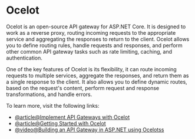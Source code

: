 # Ocelot

Ocelot is an open-source API gateway for ASP.NET Core. It is designed to work as a reverse proxy, routing incoming requests to the appropriate service and aggregating the responses to return to the client. Ocelot allows you to define routing rules, handle requests and responses, and perform other common API gateway tasks such as rate limiting, caching, and authentication.

One of the key features of Ocelot is its flexibility, it can route incoming requests to multiple services, aggregate the responses, and return them as a single response to the client. It also allows you to define dynamic routes, based on the request's content, perform request and response transformations, and handle errors.

To learn more, visit the following links:

- [@article@Implement API Gateways with Ocelot](https://learn.microsoft.com/en-us/dotnet/architecture/microservices/multi-container-microservice-net-applications/implement-api-gateways-with-ocelot)
- [@article@Getting Started with Ocelot](https://ocelot.readthedocs.io/en/latest/introduction/gettingstarted.html)
- [@video@Building an API Gateway in ASP.NET using Ocelotss](https://www.youtube.com/watch?v=hlUGZ6Hmv6s)
